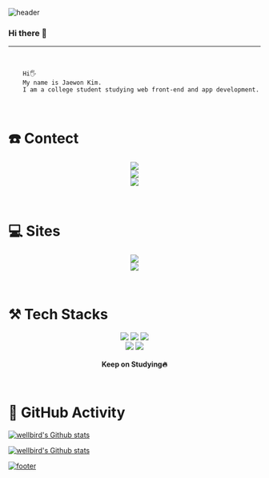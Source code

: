 ![header](https://capsule-render.vercel.app/api?type=waving&color=auto&height=300&section=header&text=WellBird&fontSize=90&animation=fadeIn&fontAlignY=38&desc=A%20small%20bird%20in%20a%20well&descAlignY=52&descAlign=60)

### Hi there 👋
---
<br/>

```
    Hi🖐️
    My name is Jaewon Kim.
    I am a college student studying web front-end and app development.
```
<br/>

# ☎️ Contect
<p align="center">
    <img src="https://img.shields.io/badge/Gmail-wellbird7@gmail.com-Green?style=social&logo=Gmail"><br>
    <img src="https://img.shields.io/badge/Naver-wellbird@naver.com-brightgreen?style=social&logo=Naver"><br>
    <img src="https://img.shields.io/badge/Webmail-wellbird@wontfolio.com-Green?style=social">
</p>
<br/>

# 💻 Sites 
<p align="center">
    <!-- <a href="https://wontfolio.com">
        <img src="https://img.shields.io/badge/-Portfolio-black?style=for-the-badge&link=https://wontfolio.com">
    </a> -->
    <a href="https://github.com/wellbird">
        <img src="https://img.shields.io/badge/GitHub-black?style=for-the-badge&logo=GitHub&link=https://github.com/wellbird">
    </a><br>
    <!-- <a href="https://wellbird.github.io">
        <img src="https://img.shields.io/badge/-Blog-black?style=for-the-badge&logo=GitHubPages&link=https://wellbird.github.io">
    </a><br> -->
    <!-- <a href="https://www.notion.so/dd2bf9a849ce442787b148431246a383">
        <img src="https://img.shields.io/badge/-Notion-black?style=for-the-badge&logo=Notion&link=https://www.notion.so/dd2bf9a849ce442787b148431246a383">
    </a><br> -->
    <a href="https://instagram.com/wellbird">
        <img src="https://img.shields.io/badge/-Instagram-black?style=for-the-badge&logo=Instagram&link=https://instagram.com/wellbird">
    </a>
</p>
<br/>

# ⚒️ Tech Stacks
<p align="center">
    <img src="https://img.shields.io/badge/HTML5-E34F26?style=flat-square&logo=html5&logoColor=white">
    <img src="https://img.shields.io/badge/CSS3-1572B6?style=flat-square&logo=css3&logoColor=white">
    <img src="https://img.shields.io/badge/JavaScript-F7DF1E?style=flat-square&logo=javascript&logoColor=black">
    <br/>
    <img src="https://img.shields.io/badge/React-61DAFB?style=flat-square&logo=React&logoColor=black">
    <img src="https://img.shields.io/badge/React Native-61DAFB?style=flat-square&logo=React&logoColor=black">
    <!-- <img src="https://img.shields.io/badge/Flutter-02569B?style=flat-square&logo=flutter&logoColor=white">
    <img src="https://img.shields.io/badge/Kotlin-0095D5?style=flat-square&logo=Kotlin&logoColor=white"> -->
    <br/><br/>
    <strong>Keep on Studying🔥</strong>
</p>
<br/>

# 🚀 GitHub Activity
[![wellbird's  Github stats](https://github-readme-stats.vercel.app/api/top-langs/?username=wellbird&show_icons=true&hide_border=true&title_color=004386&icon_color=004386&layout=compact)](https://github.com/wellbird?tab=repositories)
<!-- [![wellbird's GitHub stats](https://github-readme-stats.vercel.app/api?username=wellbird&show_icons=true&theme=vue)](https://github.com/wellbird?tab=repositories) -->
[![wellbird's Github stats](https://github-profile-summary-cards.vercel.app/api/cards/profile-details?username=wellbird&theme=vue)](https://github.com/wellbird?tab=repositories)


[![footer](https://capsule-render.vercel.app/api?type=waving&color=auto&height=200&reversal=false&section=footer)]((https://github.com/codeisneverodd))

